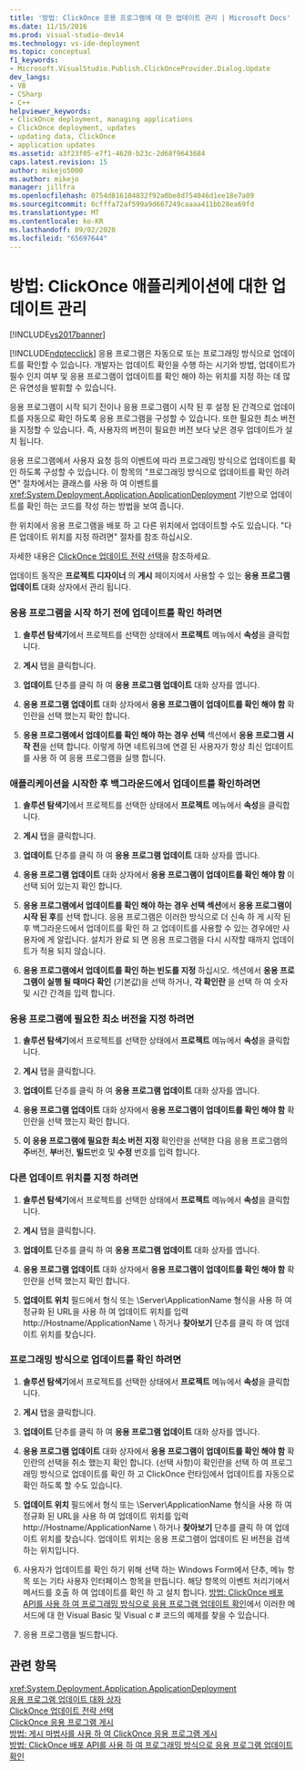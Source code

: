 ```yaml
---
title: '방법: ClickOnce 응용 프로그램에 대 한 업데이트 관리 | Microsoft Docs'
ms.date: 11/15/2016
ms.prod: visual-studio-dev14
ms.technology: vs-ide-deployment
ms.topic: conceptual
f1_keywords:
- Microsoft.VisualStudio.Publish.ClickOnceProvider.Dialog.Update
dev_langs:
- VB
- CSharp
- C++
helpviewer_keywords:
- ClickOnce deployment, managing applications
- ClickOnce deployment, updates
- updating data, ClickOnce
- application updates
ms.assetid: a3f23f05-e7f1-4620-b23c-2d68f9643684
caps.latest.revision: 15
author: mikejo5000
ms.author: mikejo
manager: jillfra
ms.openlocfilehash: 0754d816104832f92a0be8d754046d1ee18e7a09
ms.sourcegitcommit: 6cfffa72af599a9d667249caaaa411bb28ea69fd
ms.translationtype: MT
ms.contentlocale: ko-KR
ms.lasthandoff: 09/02/2020
ms.locfileid: "65697644"
---
```

# <a name="how-to-manage-updates-for-a-clickonce-application"></a>방법: ClickOnce 애플리케이션에 대한 업데이트 관리
[!INCLUDE[vs2017banner](../includes/vs2017banner.md)]

[!INCLUDE[ndptecclick](../includes/ndptecclick-md.md)] 응용 프로그램은 자동으로 또는 프로그래밍 방식으로 업데이트를 확인할 수 있습니다. 개발자는 업데이트 확인을 수행 하는 시기와 방법, 업데이트가 필수 인지 여부 및 응용 프로그램이 업데이트를 확인 해야 하는 위치를 지정 하는 데 많은 유연성을 발휘할 수 있습니다.  
  
 응용 프로그램이 시작 되기 전이나 응용 프로그램이 시작 된 후 설정 된 간격으로 업데이트를 자동으로 확인 하도록 응용 프로그램을 구성할 수 있습니다. 또한 필요한 최소 버전을 지정할 수 있습니다. 즉, 사용자의 버전이 필요한 버전 보다 낮은 경우 업데이트가 설치 됩니다.  
  
 응용 프로그램에서 사용자 요청 등의 이벤트에 따라 프로그래밍 방식으로 업데이트를 확인 하도록 구성할 수 있습니다. 이 항목의 "프로그래밍 방식으로 업데이트를 확인 하려면" 절차에서는 클래스를 사용 하 여 이벤트를 <xref:System.Deployment.Application.ApplicationDeployment> 기반으로 업데이트를 확인 하는 코드를 작성 하는 방법을 보여 줍니다.  
  
 한 위치에서 응용 프로그램을 배포 하 고 다른 위치에서 업데이트할 수도 있습니다. "다른 업데이트 위치를 지정 하려면" 절차를 참조 하십시오.  
  
 자세한 내용은 [ClickOnce 업데이트 전략 선택](../deployment/choosing-a-clickonce-update-strategy.md)을 참조하세요.  
  
 업데이트 동작은 **프로젝트 디자이너** 의 **게시** 페이지에서 사용할 수 있는 **응용 프로그램 업데이트** 대화 상자에서 관리 됩니다.  
  
### <a name="to-check-for-updates-before-the-application-starts"></a>응용 프로그램을 시작 하기 전에 업데이트를 확인 하려면  
  
1. **솔루션 탐색기**에서 프로젝트를 선택한 상태에서 **프로젝트** 메뉴에서 **속성**을 클릭합니다.  
  
2. **게시** 탭을 클릭합니다.  
  
3. **업데이트** 단추를 클릭 하 여 **응용 프로그램 업데이트** 대화 상자를 엽니다.  
  
4. **응용 프로그램 업데이트** 대화 상자에서 **응용 프로그램이 업데이트를 확인 해야 함** 확인란을 선택 했는지 확인 합니다.  
  
5. **응용 프로그램에서 업데이트를 확인 해야 하는 경우 선택** 섹션에서 **응용 프로그램 시작 전**을 선택 합니다. 이렇게 하면 네트워크에 연결 된 사용자가 항상 최신 업데이트를 사용 하 여 응용 프로그램을 실행 합니다.  
  
### <a name="to-check-for-updates-in-the-background-after-the-application-starts"></a>애플리케이션을 시작한 후 백그라운드에서 업데이트를 확인하려면  
  
1. **솔루션 탐색기**에서 프로젝트를 선택한 상태에서 **프로젝트** 메뉴에서 **속성**을 클릭합니다.  
  
2. **게시** 탭을 클릭합니다.  
  
3. **업데이트** 단추를 클릭 하 여 **응용 프로그램 업데이트** 대화 상자를 엽니다.  
  
4. **응용 프로그램 업데이트** 대화 상자에서 **응용 프로그램이 업데이트를 확인 해야 함** 이 선택 되어 있는지 확인 합니다.  
  
5. **응용 프로그램에서 업데이트를 확인 해야 하는 경우 선택 섹션**에서 **응용 프로그램이 시작 된 후**를 선택 합니다. 응용 프로그램은 이러한 방식으로 더 신속 하 게 시작 된 후 백그라운드에서 업데이트를 확인 하 고 업데이트를 사용할 수 있는 경우에만 사용자에 게 알립니다. 설치가 완료 되 면 응용 프로그램을 다시 시작할 때까지 업데이트가 적용 되지 않습니다.  
  
6. **응용 프로그램에서 업데이트를 확인 하는 빈도를 지정** 하십시오. 섹션에서 **응용 프로그램이 실행 될 때마다 확인** (기본값)을 선택 하거나, **각 확인란** 을 선택 하 여 숫자 및 시간 간격을 입력 합니다.  
  
### <a name="to-specify-a-minimum-required-version-for-the-application"></a>응용 프로그램에 필요한 최소 버전을 지정 하려면  
  
1. **솔루션 탐색기**에서 프로젝트를 선택한 상태에서 **프로젝트** 메뉴에서 **속성**을 클릭합니다.  
  
2. **게시** 탭을 클릭합니다.  
  
3. **업데이트** 단추를 클릭 하 여 **응용 프로그램 업데이트** 대화 상자를 엽니다.  
  
4. **응용 프로그램 업데이트** 대화 상자에서 **응용 프로그램이 업데이트를 확인 해야 함** 확인란을 선택 했는지 확인 합니다.  
  
5. **이 응용 프로그램에 필요한 최소 버전 지정** 확인란을 선택한 다음 응용 프로그램의 **주**버전, **부**버전, **빌드**번호 및 **수정** 번호를 입력 합니다.  
  
### <a name="to-specify-a-different-update-location"></a>다른 업데이트 위치를 지정 하려면  
  
1. **솔루션 탐색기**에서 프로젝트를 선택한 상태에서 **프로젝트** 메뉴에서 **속성**을 클릭합니다.  
  
2. **게시** 탭을 클릭합니다.  
  
3. **업데이트** 단추를 클릭 하 여 **응용 프로그램 업데이트** 대화 상자를 엽니다.  
  
4. **응용 프로그램 업데이트** 대화 상자에서 **응용 프로그램이 업데이트를 확인 해야 함** 확인란을 선택 했는지 확인 합니다.  
  
5. **업데이트 위치** 필드에서 형식 또는 \Server\ApplicationName 형식을 사용 하 여 정규화 된 URL을 사용 하 여 업데이트 위치를 입력 http://Hostname/ApplicationName \\ 하거나 **찾아보기** 단추를 클릭 하 여 업데이트 위치를 찾습니다.  
  
### <a name="to-check-for-updates-programmatically"></a>프로그래밍 방식으로 업데이트를 확인 하려면  
  
1. **솔루션 탐색기**에서 프로젝트를 선택한 상태에서 **프로젝트** 메뉴에서 **속성**을 클릭합니다.  
  
2. **게시** 탭을 클릭합니다.  
  
3. **업데이트** 단추를 클릭 하 여 **응용 프로그램 업데이트** 대화 상자를 엽니다.  
  
4. **응용 프로그램 업데이트** 대화 상자에서 **응용 프로그램이 업데이트를 확인 해야 함** 확인란의 선택을 취소 했는지 확인 합니다. (선택 사항)이 확인란을 선택 하 여 프로그래밍 방식으로 업데이트를 확인 하 고 ClickOnce 런타임에서 업데이트를 자동으로 확인 하도록 할 수도 있습니다.  
  
5. **업데이트 위치** 필드에서 형식 또는 \Server\ApplicationName 형식을 사용 하 여 정규화 된 URL을 사용 하 여 업데이트 위치를 입력 http://Hostname/ApplicationName \\ 하거나 **찾아보기** 단추를 클릭 하 여 업데이트 위치를 찾습니다. 업데이트 위치는 응용 프로그램이 업데이트 된 버전을 검색 하는 위치입니다.  
  
6. 사용자가 업데이트를 확인 하기 위해 선택 하는 Windows Form에서 단추, 메뉴 항목 또는 기타 사용자 인터페이스 항목을 만듭니다. 해당 항목의 이벤트 처리기에서 메서드를 호출 하 여 업데이트를 확인 하 고 설치 합니다. [방법: ClickOnce 배포 API를 사용 하 여 프로그래밍 방식으로 응용 프로그램 업데이트 확인](../deployment/how-to-check-for-application-updates-programmatically-using-the-clickonce-deployment-api.md)에서 이러한 메서드에 대 한 Visual Basic 및 Visual c # 코드의 예제를 찾을 수 있습니다.  
  
7. 응용 프로그램을 빌드합니다.  
  
## <a name="see-also"></a>관련 항목  
 <xref:System.Deployment.Application.ApplicationDeployment>   
 [응용 프로그램 업데이트 대화 상자](https://msdn.microsoft.com/8eca8743-8e68-4d04-bfd5-4dc0a9b2934f)   
 [ClickOnce 업데이트 전략 선택](../deployment/choosing-a-clickonce-update-strategy.md)   
 [ClickOnce 응용 프로그램 게시](../deployment/publishing-clickonce-applications.md)   
 [방법: 게시 마법사를 사용 하 여 ClickOnce 응용 프로그램 게시](../deployment/how-to-publish-a-clickonce-application-using-the-publish-wizard.md)   
 [방법: ClickOnce 배포 API를 사용 하 여 프로그래밍 방식으로 응용 프로그램 업데이트 확인](../deployment/how-to-check-for-application-updates-programmatically-using-the-clickonce-deployment-api.md)
